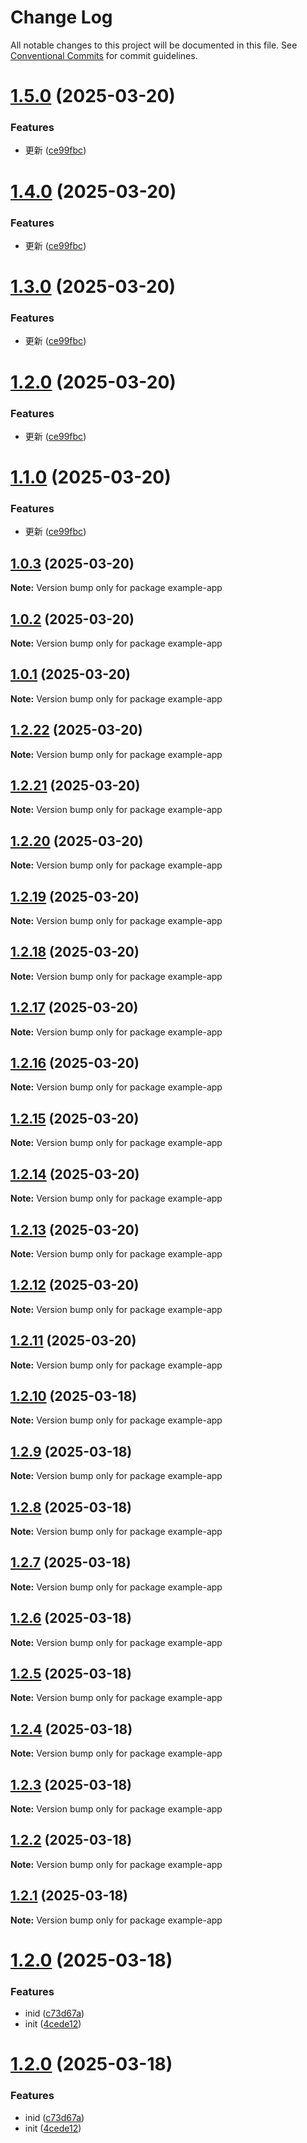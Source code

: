 # Change Log

All notable changes to this project will be documented in this file.
See [Conventional Commits](https://conventionalcommits.org) for commit guidelines.

# [1.5.0](https://github.com/ginger-coder/bxk-monorepo/compare/example-app@1.0.3...example-app@1.5.0) (2025-03-20)


### Features

* 更新 ([ce99fbc](https://github.com/ginger-coder/bxk-monorepo/commit/ce99fbc7ff0d5af9230865137aa60a56fca54f82))





# [1.4.0](https://github.com/ginger-coder/bxk-monorepo/compare/example-app@1.0.3...example-app@1.4.0) (2025-03-20)


### Features

* 更新 ([ce99fbc](https://github.com/ginger-coder/bxk-monorepo/commit/ce99fbc7ff0d5af9230865137aa60a56fca54f82))





# [1.3.0](https://github.com/ginger-coder/bxk-monorepo/compare/example-app@1.0.3...example-app@1.3.0) (2025-03-20)


### Features

* 更新 ([ce99fbc](https://github.com/ginger-coder/bxk-monorepo/commit/ce99fbc7ff0d5af9230865137aa60a56fca54f82))





# [1.2.0](https://github.com/ginger-coder/bxk-monorepo/compare/example-app@1.0.3...example-app@1.2.0) (2025-03-20)


### Features

* 更新 ([ce99fbc](https://github.com/ginger-coder/bxk-monorepo/commit/ce99fbc7ff0d5af9230865137aa60a56fca54f82))





# [1.1.0](https://github.com/ginger-coder/bxk-monorepo/compare/example-app@1.0.3...example-app@1.1.0) (2025-03-20)


### Features

* 更新 ([ce99fbc](https://github.com/ginger-coder/bxk-monorepo/commit/ce99fbc7ff0d5af9230865137aa60a56fca54f82))





## [1.0.3](https://github.com/ginger-coder/bxk-monorepo/compare/example-app@1.0.2...example-app@1.0.3) (2025-03-20)

**Note:** Version bump only for package example-app





## [1.0.2](https://github.com/ginger-coder/bxk-monorepo/compare/example-app@1.2.21...example-app@1.0.2) (2025-03-20)

**Note:** Version bump only for package example-app





## [1.0.1](https://github.com/ginger-coder/bxk-monorepo/compare/example-app@1.2.21...example-app@1.0.1) (2025-03-20)

**Note:** Version bump only for package example-app





## [1.2.22](https://github.com/ginger-coder/bxk-monorepo/compare/example-app@1.2.21...example-app@1.2.22) (2025-03-20)

**Note:** Version bump only for package example-app





## [1.2.21](https://github.com/ginger-coder/bxk-monorepo/compare/example-app@1.2.20...example-app@1.2.21) (2025-03-20)

**Note:** Version bump only for package example-app





## [1.2.20](https://github.com/ginger-coder/bxk-monorepo/compare/example-app@1.2.14...example-app@1.2.20) (2025-03-20)

**Note:** Version bump only for package example-app





## [1.2.19](https://github.com/ginger-coder/bxk-monorepo/compare/example-app@1.2.14...example-app@1.2.19) (2025-03-20)

**Note:** Version bump only for package example-app





## [1.2.18](https://github.com/ginger-coder/bxk-monorepo/compare/example-app@1.2.14...example-app@1.2.18) (2025-03-20)

**Note:** Version bump only for package example-app





## [1.2.17](https://github.com/ginger-coder/bxk-monorepo/compare/example-app@1.2.14...example-app@1.2.17) (2025-03-20)

**Note:** Version bump only for package example-app





## [1.2.16](https://github.com/ginger-coder/bxk-monorepo/compare/example-app@1.2.14...example-app@1.2.16) (2025-03-20)

**Note:** Version bump only for package example-app





## [1.2.15](https://github.com/ginger-coder/bxk-monorepo/compare/example-app@1.2.14...example-app@1.2.15) (2025-03-20)

**Note:** Version bump only for package example-app





## [1.2.14](https://github.com/ginger-coder/bxk-monorepo/compare/example-app@1.2.13...example-app@1.2.14) (2025-03-20)

**Note:** Version bump only for package example-app





## [1.2.13](https://github.com/ginger-coder/bxk-monorepo/compare/example-app@1.2.10...example-app@1.2.13) (2025-03-20)

**Note:** Version bump only for package example-app





## [1.2.12](https://github.com/ginger-coder/bxk-monorepo/compare/example-app@1.2.10...example-app@1.2.12) (2025-03-20)

**Note:** Version bump only for package example-app





## [1.2.11](https://github.com/ginger-coder/bxk-monorepo/compare/example-app@1.2.10...example-app@1.2.11) (2025-03-20)

**Note:** Version bump only for package example-app





## [1.2.10](https://github.com/ginger-coder/bxk-monorepo/compare/example-app@1.2.4...example-app@1.2.10) (2025-03-18)

**Note:** Version bump only for package example-app





## [1.2.9](https://github.com/ginger-coder/bxk-monorepo/compare/example-app@1.2.4...example-app@1.2.9) (2025-03-18)

**Note:** Version bump only for package example-app





## [1.2.8](https://github.com/ginger-coder/bxk-monorepo/compare/example-app@1.2.4...example-app@1.2.8) (2025-03-18)

**Note:** Version bump only for package example-app





## [1.2.7](https://github.com/ginger-coder/bxk-monorepo/compare/example-app@1.2.4...example-app@1.2.7) (2025-03-18)

**Note:** Version bump only for package example-app





## [1.2.6](https://github.com/ginger-coder/bxk-monorepo/compare/example-app@1.2.4...example-app@1.2.6) (2025-03-18)

**Note:** Version bump only for package example-app





## [1.2.5](https://github.com/ginger-coder/bxk-monorepo/compare/example-app@1.2.4...example-app@1.2.5) (2025-03-18)

**Note:** Version bump only for package example-app





## [1.2.4](https://github.com/ginger-coder/bxk-monorepo/compare/example-app@1.2.3...example-app@1.2.4) (2025-03-18)

**Note:** Version bump only for package example-app





## [1.2.3](https://github.com/ginger-coder/bxk-monorepo/compare/example-app@1.2.0...example-app@1.2.3) (2025-03-18)

**Note:** Version bump only for package example-app





## [1.2.2](https://github.com/ginger-coder/bxk-monorepo/compare/example-app@1.2.0...example-app@1.2.2) (2025-03-18)

**Note:** Version bump only for package example-app





## [1.2.1](https://github.com/ginger-coder/bxk-monorepo/compare/example-app@1.2.0...example-app@1.2.1) (2025-03-18)

**Note:** Version bump only for package example-app





# [1.2.0](https://github.com/ginger-coder/bxk-monorepo/compare/example-app@1.1.0...example-app@1.2.0) (2025-03-18)


### Features

* inid ([c73d67a](https://github.com/ginger-coder/bxk-monorepo/commit/c73d67af9ca0684726aad81103226d9031972b3e))
* init ([4cede12](https://github.com/ginger-coder/bxk-monorepo/commit/4cede125785d8b7e47c841708210aee6a67d4552))





# [1.2.0](https://github.com/ginger-coder/bxk-monorepo/compare/example-app@1.1.0...example-app@1.2.0) (2025-03-18)


### Features

* inid ([c73d67a](https://github.com/ginger-coder/bxk-monorepo/commit/c73d67af9ca0684726aad81103226d9031972b3e))
* init ([4cede12](https://github.com/ginger-coder/bxk-monorepo/commit/4cede125785d8b7e47c841708210aee6a67d4552))
